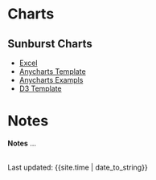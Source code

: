 
# Charts

## Sunburst Charts

- [Excel](Sunburst_Excel.xlsx)
- [Anycharts Template](ANYCHART_TEMPLATE-SUNBURST.html)
- [Anycharts Exampls]()
- [D3 Template](D3_Sunburst_Template.html)

# Notes
**Notes** ...

<br>
<div>Last updated: {{site.time | date_to_string}}</div>
